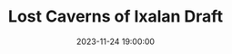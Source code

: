 ---
type: draft
date: 2023-11-24 19:00:00
title: "Lost Caverns of Ixalan Draft"
winner: Michael
address: >-
  Rathauskeller\

  Rathausstrasse 36\

  4410 Liestal
---
